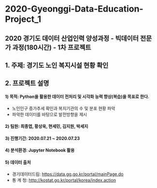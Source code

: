 # 2020-Gyeonggi-Data-Education-Project_1
## 2020 경기도 데이터 산업인력 양성과정 - 빅데이터 전문가 과정(180시간) - 1차 프로젝트

## 1. 주제: 경기도 노인 복지시설 현황 확인

## 2. 프로젝트 설명 
#### 1) 목적: Python을 활용한 데이터 전처리 및 시각화 능력 향상(복습)을 목표로 한다.
- 노인인구 증가추세 확인과 복지기관의 수 및 분포 현황 파악
- 파악한 데이터를 바탕으로 발전방향을 제시

#### 2) 팀원: 최종엽, 황상욱, 현세민, 김지원, 박세지

#### 3) 진행기간: 2020.07.21 ~ 2020.07.23

#### 4) 분석환경: Jupyter Notebook 활용

#### 5) 데이터 출처
- 경기데이터드림: https://data.gg.go.kr/portal/mainPage.do
- 통    계    청: http://kostat.go.kr/portal/korea/index.action
